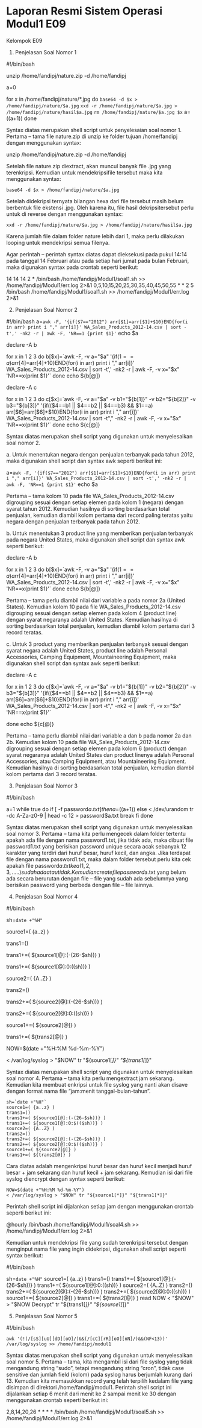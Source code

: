 # Laporan Resmi Sistem Operasi Modul1 E09
Kelompok E09

1.	Penjelasan Soal Nomor 1

#!/bin/bash

unzip /home/fandipj/nature.zip -d /home/fandipj

a=0

for x in /home/fandipj/nature/*.jpg
do
`base64 -d $x > /home/fandipj/nature/$a.jpg`
`xxd -r /home/fandipj/nature/$a.jpg > /home/fandipj/nature/hasil$a.jpg`
`rm /home/fandipj/nature/$a.jpg $x`
a=$(($a+1))
done

Syntax diatas merupakan shell script untuk penyelesaian soal nomor 1. Pertama – tama file nature.zip di unzip ke folder tujuan /home/fandipj dengan menggunakan syntax:

unzip /home/fandipj/nature.zip -d /home/fandipj

Setelah file nature.zip diextract, akan muncul banyak file .jpg yang terenkripsi. Kemudian untuk mendekripsifile tersebut maka kita menggunakan syntax:

`base64 -d $x > /home/fandipj/nature/$a.jpg`

Setelah didekripsi ternyata bilangan hexa dari file tersebut masih belum berbentuk file ekstensi .jpg. Oleh karena itu, file hasil dekripsitersebut perlu untuk di reverse dengan menggunakan syntax:

`xxd -r /home/fandipj/nature/$a.jpg > /home/fandipj/nature/hasil$a.jpg`

Karena jumlah file dalam folder nature lebih dari 1, maka perlu dilakukan looping untuk mendekripsi semua filenya.

Agar perintah – perintah syntax diatas dapat dieksekusi pada pukul 14:14 pada tanggal 14 Februari atau pada setiap hari jumat pada bulan Februari, maka digunakan syntax pada crontab seperti berikut:

14 14 14 2 * /bin/bash /home/fandipj/Modul1/soal1.sh >> /home/fandipj/Modul1/err.log 2>&1
0,5,10,15,20,25,30,35,40,45,50,55 * * 2 5 /bin/bash /home/fandipj/Modul1/soal1.sh >> /home/fandipj/Modul1/err.log 2>&1

2.	Penjelasan Soal Nomor 2

#!/bin/bash
a=`awk -F, '{if($7=="2012") arr[$1]=arr[$1]+$10}END{for(i in arr) print i "," arr[i]}' WA_Sales_Products_2012-14.csv | sort -t',' -nk2 -r | awk -F, 'NR==1 {print $1}'`
echo $a

declare -A b

for x in 1 2 3
do
b[$x]=`awk -F, -v a="$a" '{if($1==a) arr[$4]=arr[$4]+$10}END{for(i in arr) print i "," arr[i]}' WA_Sales_Products_2012-14.csv | sort -t',' -nk2 -r | awk -F, -v x="$x" 'NR==x{print $1}'`
done
echo ${b[@]}

declare -A c

for x in 1 2 3
do
c[$x]=`awk -F, -v a="$a" -v b1="${b[1]}" -v b2="${b[2]}" -v b3="${b[3]}" '{if(($4==b1 || $4==b2 || $4==b3) && $1==a) arr[$6]=arr[$6]+$10}END{for(i in arr) print i "," arr[i]}' WA_Sales_Products_2012-14.csv | sort -t"," -nk2 -r | awk -F, -v x="$x" 'NR==x{print $1}'`
done
echo ${c[@]}

Syntax diatas merupakan shell script yang digunakan untuk menyelesaikan soal nomor 2.

a.	Untuk menentukan negara dengan penjualan terbanyak pada tahun 2012, maka digunakan shell script dan syntax awk seperti berikut ini:

a=`awk -F, '{if($7=="2012") arr[$1]=arr[$1]+$10}END{for(i in arr) print i "," arr[i]}' WA_Sales_Products_2012-14.csv | sort -t',' -nk2 -r | awk -F, 'NR==1 {print $1}'`
echo $a

Pertama – tama kolom 10 pada file WA_Sales_Products_2012-14.csv digrouping sesuai dengan setiap elemen pada kolom 1 (negara) dengan syarat tahun 2012. Kemudian hasilnya di sorting berdasarkan total penjualan, kemudian diambil kolom pertama dari record paling teratas yaitu negara dengan penjualan terbanyak pada tahun 2012.

b.	Untuk menentukan 3 product line yang memberikan penjualan terbanyak pada negara United States, maka digunakan shell script dan syntax awk seperti berikut:

declare -A b

for x in 1 2 3
do
b[$x]=`awk -F, -v a="$a" '{if($1==a) arr[$4]=arr[$4]+$10}END{for(i in arr) print i "," arr[i]}' WA_Sales_Products_2012-14.csv | sort -t',' -nk2 -r | awk -F, -v x="$x" 'NR==x{print $1}'`
done
echo ${b[@]}

Pertama – tama perlu diambil nilai dari variable a pada nomor 2a (United States). Kemudian kolom 10 pada file WA_Sales_Products_2012-14.csv digrouping sesuai dengan setiap elemen pada kolom 4 (product line) dengan syarat negaranya adalah United States. Kemudian hasilnya di sorting berdasarkan total penjualan, kemudian diambil kolom pertama dari 3 record teratas.

c.	Untuk 3 product yang memberikan penjualan terbanyak sesuai dengan syarat negara adalah United States, product line adalah Personal Accessories, Camping Equipment, Mountaineering Equipment, maka digunakan shell script dan syntax awk seperti berikut:

declare -A c

for x in 1 2 3
do
        c[$x]=`awk -F, -v a="$a" -v b1="${b[1]}" -v b2="${b[2]}" -v b3="${b[3]}" '{if(($4==b1 || $4==b2 || $4==b3) && $1==a) arr[$6]=arr[$6]+$10}END{for(i in arr) print i "," arr[i]}' WA_Sales_Products_2012-14.csv | sort -t"," -nk2 -r | awk -F, -v x="$x" 'NR==x{print $1}'`

done
echo ${c[@]}

Pertama – tama perlu diambil nilai dari variable a dan b pada nomor 2a dan 2b. Kemudian kolom 10 pada file WA_Sales_Products_2012-14.csv digrouping sesuai dengan setiap elemen pada kolom 6 (product) dengan syarat negaranya adalah United States dan product linenya adalah Personal Accessories, atau Camping Equipment, atau Mountaineering Equipment. Kemudian hasilnya di sorting berdasarkan total penjualan, kemudian diambil kolom pertama dari 3 record teratas.

3.	Penjelasan Soal Nomor 3

#!/bin/bash

a=1
while true
do
	if [ -f password$a.txt ]
	then
		a=$((a+1))
	else
		< /dev/urandom tr -dc A-Za-z0-9 | head -c 12 > password$a.txt
		break
	fi
done

Syntax diatas merupakan shell script yang digunakan untuk menyelesaikan soal nomor 3. Pertama – tama kita perlu mengecek dalam folder tertentu apakah ada file dengan nama password1.txt, jika tidak ada, maka dibuat file password1.txt yang berisikan password unique secara acak sebanyak 12 karakter yang terdiri dari huruf besar, huruf kecil, dan angka. Jika terdapat file dengan nama password1.txt, maka dalam folder tersebut perlu kita cek apakah file password$a.txt ke a (1,2,3,…..)  sudah ada atau tidak. Kemudian create file password$a.txt yang belum ada secara berurutan dengan file – file yang sudah ada sebelumnya yang berisikan password yang berbeda dengan file – file lainnya.

4.	Penjelasan Soal Nomor 4

#!/bin/bash



sh=`date +"%H"`

source1=( {a..z} )

trans1=()

trans1+=( ${source1[@]:(-(26-$sh))} )

trans1+=( ${source1[@]:0:$(($sh))} )

source2=( {A..Z} )

trans2=()

trans2+=( ${source2[@]:(-(26-$sh))} )

trans2+=( ${source2[@]:0:$(($sh))} )

source1+=( ${source2[@]} )

trans1+=( ${trans2[@]} )

NOW=$(date +"%H:%M %d-%m-%Y")

< /var/log/syslog > "$NOW" tr "${source1[*]}" "${trans1[*]}"

Syntax diatas merupakan shell script yang digunakan untuk menyelesaikan soal nomor 4. Pertama – tama kita perlu mengextract jam sekarang. Kemudian kita membuat enkripsi untuk file syslog yang nanti akan disave dengan format nama file “jam:menit tanggal-bulan-tahun”.

	sh=`date +"%H"`
	source1=( {a..z} )
	trans1=()
	trans1+=( ${source1[@]:(-(26-$sh))} )
	trans1+=( ${source1[@]:0:$(($sh))} )
	source2=( {A..Z} )
	trans2=()
	trans2+=( ${source2[@]:(-(26-$sh))} )
	trans2+=( ${source2[@]:0:$(($sh))} )
	source1+=( ${source2[@]} )
	trans1+=( ${trans2[@]} )

Cara diatas adalah mengenkripsi huruf besar dan huruf kecil menjadi huruf besar + jam sekarang dan huruf kecil + jam sekarang. Kemudian isi dari file syslog diencrypt dengan syntax seperti berikut:

	NOW=$(date +"%H:%M %d-%m-%Y")
	< /var/log/syslog > "$NOW" tr "${source1[*]}" "${trans1[*]}"

Perintah shell script ini dijalankan setiap jam dengan menggunakan crontab seperti berikut ini:

@hourly /bin/bash /home/fandipj/Modul1/soal4.sh >> /home/fandipj/Modul1/err.log 2>&1

Kemudian untuk mendekripsi file yang sudah terenkripsi tersebut dengan menginput nama file yang ingin didekripsi, digunakan shell script seperti syntax berikut:

  #!/bin/bash

  sh=`date +"%H"`
  source1=( {a..z} )
  trans1=()
  trans1+=( ${source1[@]:(-(26-$sh))} )
  trans1+=( ${source1[@]:0:$(($sh))} )
  source2=( {A..Z} )
  trans2=()
  trans2+=( ${source2[@]:(-(26-$sh))} )
  trans2+=( ${source2[@]:0:$(($sh))} )
  source1+=( ${source2[@]} )
  trans1+=( ${trans2[@]} )
  read NOW
  < "$NOW" > "$NOW Decrypt" tr "${trans1[*]}" "${source1[*]}"

5.	Penjelasan Soal Nomor 5

#!/bin/bash

`awk '(!(/[sS][uU][dD][oO]/)&&(/[cC][rR][oO][nN]/)&&(NF<13))' /var/log/syslog >> /home/fandipj/modul1`

Syntax diatas merupakan shell script yang digunakan untuk menyelesaikan soal nomor 5. Pertama – tama, kita mengambil isi dari file syslog yang tidak mengandung string “sudo”, tetapi mengandung string “cron”, tidak case sensitive dan jumlah field (kolom) pada syslog harus berjumlah kurang dari 13. Kemudian kita memasukkan record yang telah terpilih kedalam file yang disimpan di direktori /home/fandipj/modul1. Perintah shell script ini dijalankan setiap 6 menit dari menit ke 2 sampai menit ke 30 dengan menggunakan crontab seperti berikut ini:

2,8,14,20,26 * * * * /bin/bash /home/fandipj/Modul1/soal5.sh >> /home/fandipj/Modul1/err.log 2>&1


